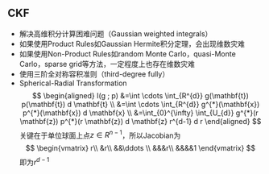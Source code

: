 ## CKF
* 解决高维积分计算困难问题（Gaussian weighted integrals）
* 如果使用Product Rules如Gaussian Hermite积分定理，会出现维数灾难
* 如果使用Non-Product Rules如random Monte Carlo，quasi-Monte Carlo，sparse grid等方法，一定程度上也存在维数灾难
* 使用三阶全对称容积准则（third-degree fully）
* Spherical-Radial Transformation
    $$
    \begin{aligned} I(g ; p) &=\int \cdots \int_{R^{d}} g(\mathbf{t}) p(\mathbf{t}) d \mathbf{t} \\ &=\int \cdots \int_{R^{d}} g^{*}(\mathbf{x}) p^{*}(\mathbf{x}) d \mathbf{x} \\ &=\int_{0}^{\infty} \int_{U_{d}} g^{*}(r \mathbf{z}) p^{*}(r \mathbf{z}) d \mathbf{z} r^{d-1} d r \end{aligned}
    $$ 
    关键在于单位球面上点$z\in R^{n-1}$，所以Jacobian为
    $$
    \begin{vmatrix}
    r\\
    &r\\
    &&\ddots \\
    &&&r\\
    &&&&1 
    \end{vmatrix}
    $$
    即为$r^{d-1}$